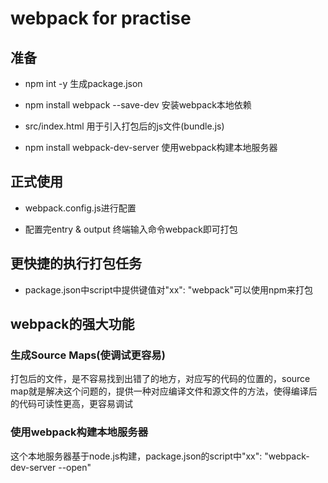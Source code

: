 # webpack for practise

## 准备

- npm int -y 生成package.json

- npm install webpack --save-dev 安装webpack本地依赖

- src/index.html 用于引入打包后的js文件(bundle.js)

- npm install webpack-dev-server 使用webpack构建本地服务器

## 正式使用

- webpack.config.js进行配置

- 配置完entry & output 终端输入命令webpack即可打包

## 更快捷的执行打包任务

- package.json中script中提供键值对"xx": "webpack"可以使用npm来打包

## webpack的强大功能

### 生成Source Maps(使调试更容易)

打包后的文件，是不容易找到出错了的地方，对应写的代码的位置的，source map就是解决这个问题的，提供一种对应编译文件和源文件的方法，使得编译后的代码可读性更高，更容易调试

### 使用webpack构建本地服务器

这个本地服务器基于node.js构建，package.json的script中"xx": "webpack-dev-server --open"